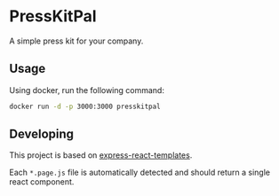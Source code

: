 # PressKitPal

A simple press kit for your company.

## Usage

Using docker, run the following command:

```bash
docker run -d -p 3000:3000 presskitpal
```

## Developing

This project is based on [express-react-templates](https://github.com/seveibar/express-react-templates).

Each `*.page.js` file is automatically detected and should return a single react component.
